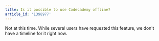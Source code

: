 ```yaml
---
title: Is it possible to use Codecademy offline?
article_id: '1398977'
---
```

Not at this time. While several users have requested this feature, we don't have a timeline for it right now.
